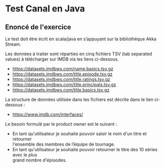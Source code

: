 # Test Canal en Java

## Enoncé de l'exercice
Le test doit être écrit en scala/java en s’appuyant sur la bibliothèque Akka Stream.<p>

Les données à traiter sont réparties en cinq fichiers TSV (tab separated values) à télécharger sur IMDB via les liens ci-dessous.
- https://datasets.imdbws.com/name.basics.tsv.gz
- https://datasets.imdbws.com/title.episode.tsv.gz
- https://datasets.imdbws.com/title.ratings.tsv.gz
- https://datasets.imdbws.com/title.principals.tsv.gz
- https://datasets.imdbws.com/title.basics.tsv.gz

La structure de données utilisée dans les fichiers est décrite dans le lien ci-dessous :
- https://www.imdb.com/interfaces/

Le besoin formulé par le product owner est le suivant :
- En tant qu'utilisateur je souhaite pouvoir saisir le nom d'un titre et retourner  
  l'ensemble des membres de l’équipe de tournage.
- En tant qu'utilisateur je souhaite pouvoir retourner le titre des 10 séries avec le plus  
  grand nombre d'épisodes.
